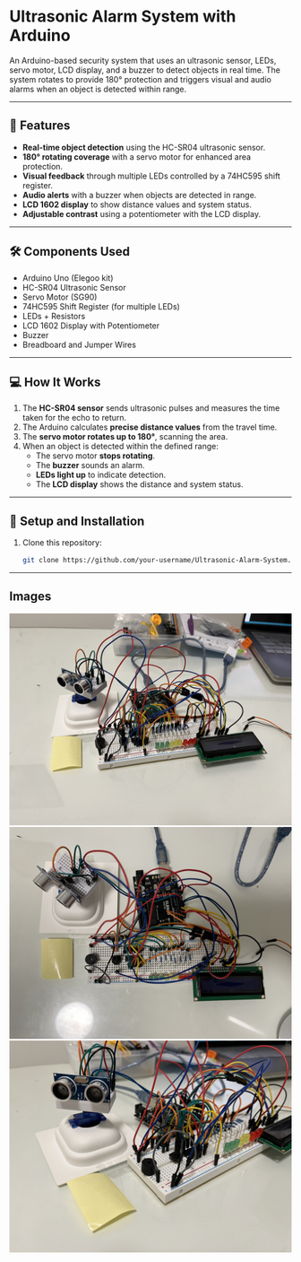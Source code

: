# Ultrasonic Alarm System with Arduino

An Arduino-based security system that uses an ultrasonic sensor, LEDs, servo motor, LCD display, and a buzzer to detect objects in real time. The system rotates to provide 180° protection and triggers visual and audio alarms when an object is detected within range.

---

## 📌 Features

- **Real-time object detection** using the HC-SR04 ultrasonic sensor.
- **180° rotating coverage** with a servo motor for enhanced area protection.
- **Visual feedback** through multiple LEDs controlled by a 74HC595 shift register.
- **Audio alerts** with a buzzer when objects are detected in range.
- **LCD 1602 display** to show distance values and system status.
- **Adjustable contrast** using a potentiometer with the LCD display.

---

## 🛠️ Components Used

- Arduino Uno (Elegoo kit)
- HC-SR04 Ultrasonic Sensor
- Servo Motor (SG90)
- 74HC595 Shift Register (for multiple LEDs)
- LEDs + Resistors
- LCD 1602 Display with Potentiometer
- Buzzer
- Breadboard and Jumper Wires

---

## 💻 How It Works

1. The **HC-SR04 sensor** sends ultrasonic pulses and measures the time taken for the echo to return.
2. The Arduino calculates **precise distance values** from the travel time.
3. The **servo motor rotates up to 180°**, scanning the area.
4. When an object is detected within the defined range:
   - The servo motor **stops rotating**.
   - The **buzzer** sounds an alarm.
   - **LEDs light up** to indicate detection.
   - The **LCD display** shows the distance and system status.

---

## 🚀 Setup and Installation

1. Clone this repository:
   ```bash
   git clone https://github.com/your-username/Ultrasonic-Alarm-System.git
   ```

---

## Images

![Ultrasonic Alarm System Prototype](images/IMG_0571.jpg)
![Ultrasonic Alarm System Prototype](images/IMG_0572.jpg)
![Ultrasonic Alarm System Prototype](images/IMG_0573.jpg)
